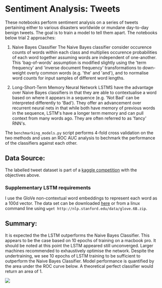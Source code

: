 # Sentiment Analysis: Tweets

These notebooks perform sentiment analysis on a series of tweets pertaining either to various disasters worldwide or mundane day-to-day benign tweets. The goal is to train a model to tell them apart. The notebooks below trial 2 approaches:

1) Naive Bayes Classifier
The Naive Bayes classifier consider occurence counts of words within each class and multiplies occurence probabilities of each word together assuming words are independent of one-another. This 'bag-of-words' assumption is modified slightly using the 'term frequency' and 'inverse document frequency' transformations to down-weight overly common words (e.g. 'the' and 'and'), and to normalise word counts for input samples of different word lengths. 

2) Long-Short-Term Memory Neural Network
LSTMS have the advantage over Naive Bayes classifiers in that they are able to contextualise a word based on where it appears in a sequence (e.g. 'Not Bad' can be interpreted differently to 'Bad'). They offer an advancement over recurrent neural nets in that while both have memory of previous words in the sequence, LSTM's have a longer term memory and can pull context from many words ago. They are often referred to as 'fancy' RNN's.


The `benchmarking_models.py` script performs 4-fold cross validation on the two methods and uses an ROC AUC analysis to bechmark the performance of the classifiers against each other.

## Data Source:
The labelled tweet dataset is part of a [kaggle competition](https://www.kaggle.com/c/nlp-getting-started) with the objectives above.  

### Supplementary LSTM requirements
I use the GloVe non-contextual word embeddings to represent each word as a 100d vector.
The data set can be downloaded [here](http://nlp.stanford.edu/data/glove.6B.zip) or from a linux command line using
`wget http://nlp.stanford.edu/data/glove.6B.zip`.



## Summary:
It is expected the the LSTM outperforms the Naive Bayes Classifier. This appears to be the case based on 
10 epochs of training on a macbook pro. It should be noted at this point the LSTM appeared still unconverged. Larger machines recommended to exhaustively optimise the network.
Despite the undertraining, we see 10 epochs of LSTM training to be sufficient to outperform the Naive Bayes Classifier. Model performance is quantified by the area under the ROC curve below. A theoretical perfect classifier would return an area of 1.

![]('./ROC_curve_model_comparison.png')



